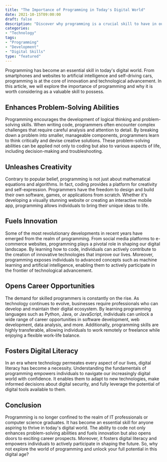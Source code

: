 ```yaml
--- 
title: "The Importance of Programming in Today's Digital World" 
date: 2021-10-15T09:00:00 
draft: false 
description: "Discover why programming is a crucial skill to have in our modern society." 
categories: 
- "Technology" 
tags: 
- "Programming" 
- "Development" 
- "Digital Skills" 
type: "featured" 
--- 
```


Programming has become an essential skill in today's digital world. From smartphones and websites to artificial intelligence and self-driving cars, programming is at the core of innovation and technological advancement. In this article, we will explore the importance of programming and why it is worth considering as a valuable skill to possess.

## Enhances Problem-Solving Abilities

Programming encourages the development of logical thinking and problem-solving skills. When writing code, programmers often encounter complex challenges that require careful analysis and attention to detail. By breaking down a problem into smaller, manageable components, programmers learn to think critically and devise creative solutions. These problem-solving abilities can be applied not only to coding but also to various aspects of life, including decision-making and troubleshooting.

## Unleashes Creativity

Contrary to popular belief, programming is not just about mathematical equations and algorithms. In fact, coding provides a platform for creativity and self-expression. Programmers have the freedom to design and build their own software, games, or applications from scratch. Whether it's developing a visually stunning website or creating an interactive mobile app, programming allows individuals to bring their unique ideas to life.

## Fuels Innovation

Some of the most revolutionary developments in recent years have emerged from the realm of programming. From social media platforms to e-commerce websites, programming plays a pivotal role in shaping our digital landscape. By learning how to code, individuals can actively contribute to the creation of innovative technologies that improve our lives. Moreover, programming exposes individuals to advanced concepts such as machine learning and artificial intelligence, enabling them to actively participate in the frontier of technological advancement.

## Opens Career Opportunities

The demand for skilled programmers is constantly on the rise. As technology continues to evolve, businesses require professionals who can develop and maintain their digital ecosystem. By learning programming languages such as Python, Java, or JavaScript, individuals can unlock a wide range of career opportunities in software development, web development, data analysis, and more. Additionally, programming skills are highly transferable, allowing individuals to work remotely or freelance while enjoying a flexible work-life balance.

## Fosters Digital Literacy

In an era where technology permeates every aspect of our lives, digital literacy has become a necessity. Understanding the fundamentals of programming empowers individuals to navigate our increasingly digital world with confidence. It enables them to adapt to new technologies, make informed decisions about digital security, and fully leverage the potential of digital tools available to them.

## Conclusion

Programming is no longer confined to the realm of IT professionals or computer science graduates. It has become an essential skill for anyone aspiring to thrive in today's digital world. The ability to code not only enhances problem-solving abilities and fuels innovation but also opens doors to exciting career prospects. Moreover, it fosters digital literacy and empowers individuals to actively participate in shaping the future. So, why not explore the world of programming and unlock your full potential in this digital age?
